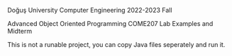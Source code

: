 Doğuş University Computer Engineering
2022-2023 Fall

Advanced Object Oriented Programming COME207 Lab Examples and Midterm

This is not a runable project, you can copy Java files seperately and run it.
